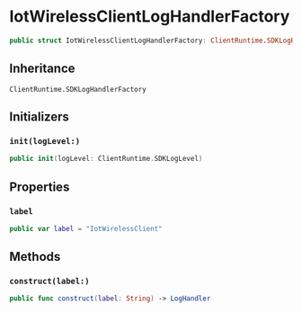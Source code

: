 # IotWirelessClientLogHandlerFactory

``` swift
public struct IotWirelessClientLogHandlerFactory: ClientRuntime.SDKLogHandlerFactory 
```

## Inheritance

`ClientRuntime.SDKLogHandlerFactory`

## Initializers

### `init(logLevel:)`

``` swift
public init(logLevel: ClientRuntime.SDKLogLevel) 
```

## Properties

### `label`

``` swift
public var label = "IotWirelessClient"
```

## Methods

### `construct(label:)`

``` swift
public func construct(label: String) -> LogHandler 
```

